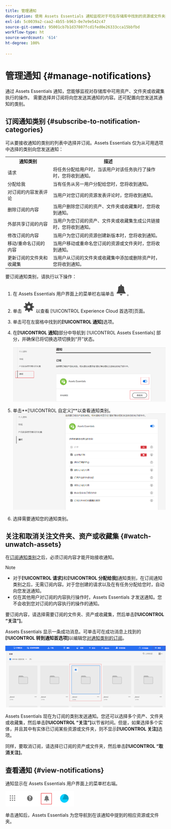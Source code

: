 ```yaml
---
title: 管理通知
description: 使用 Assets Essentials 通知监视对于可在存储库中找到的资源或文件夹执行的操作。
exl-id: 5c0039a2-caa2-4b55-b963-0e7e9e542c47
source-git-commit: 95001cb7b1d37807fcd1fed0e26333cca15bbfbd
workflow-type: ht
source-wordcount: '614'
ht-degree: 100%

---
```


# 管理通知 {#manage-notifications}

通过 Assets Essentials 通知，您能够监视对存储库中可用资产、文件夹或收藏集执行的操作。 需要选择并订阅将向您发送其通知的内容。还可配置向您发送其通知的类别。

## 订阅通知类别 {#subscribe-to-notification-categories}

可从要接收通知的类别的列表中选择并订阅。Assets Essentials 仅为从可用选项中选择的类别向您发送通知：

<table>
    <tbody>
     <tr>
      <th><strong>通知类别</strong></th>
      <th><strong>描述</strong></th>
     </tr>
     <tr>
      <td>请求</td>
      <td>将任务分配给用户时，当该用户对该任务执行了操作时，您将收到通知。</td>
     </tr>
     <tr>
      <td>分配给我</td>
      <td>当有任务从另一用户分配给您时，您将收到通知。</td>
     </tr>
     <tr>
      <td>对订阅的内容发表评论</td>
      <td>当用户对您订阅的资源发表评论时，您将收到通知。</td>
     </tr>
     <tr>
      <td>删除订阅的内容</td>
      <td>当用户删除您订阅的资产、文件夹或收藏集时，您将收到通知。</td>
     </tr>
     <tr>
      <td>外部共享订阅的内容</td>
      <td>当用户为您订阅的资产、文件夹或收藏集生成公共链接时，您将收到通知。</td>
     </tr>
     <tr>
      <td>修改订阅的内容</td>
      <td>当用户为您订阅的资源创建新版本时，您将收到通知。</td>
     </tr>
     <tr>
      <td>移动/重命名订阅的内容</td>
      <td>当用户移动或重命名您订阅的资源或文件夹时，您将收到通知。</td>
     </tr>
     <tr>
      <td>更新订阅的文件夹和收藏集</td>
      <td>当用户从订阅的文件夹或收藏集中添加或删除资产时，您将收到通知。</td>
     </tr>    
    </tbody>
   </table>

要订阅通知类别，请执行以下操作：

1. 在 Assets Essentials 用户界面上的菜单栏右端单击 ![铃铛图标](assets/bell-icon.svg)。

1. 单击 ![设置图标](assets/settings-icon.svg) 以查看 [!UICONTROL Experience Cloud 首选项]页面。

1. 单击可在左窗格中找到的&#x200B;**[!UICONTROL 通知]**&#x200B;选项。

1. 在&#x200B;**[!UICONTROL 通知]**&#x200B;部分中导航到 [!UICONTROL Assets Essentials] 部分，并确保已将切换选项切换到“开”状态。

   ![Assets Essentials 中的通知](assets/enable-notifications.png)

1. 单击&#x200B;**[!UICONTROL 自定义]**以查看通知类别。
   ![Assets Essentials 中的通知](assets/enable-notification-categories.png)

1. 选择需要通知您的通知类别。

## 关注和取消关注文件夹、资产或收藏集 {#watch-unwatch-assets}

在[订阅通知类别](#subscribe-to-notification-categories)之后，必须订阅内容才能开始接收通知。

>[!NOTE]
>
>* 对于&#x200B;**[!UICONTROL 请求]**&#x200B;和&#x200B;**[!UICONTROL 分配给我]**&#x200B;通知类别，在订阅通知类别之后，无需订阅内容。对于您创建的请求以及在有任务分配给您时，自动向您发送通知。
>* 仅在其他用户对订阅的内容执行操作时，Assets Essentials 才发送通知。您不会收到您对订阅的内容执行的操作的通知。


要订阅内容，请选择需要订阅的文件夹、资产或收藏集，然后单击&#x200B;**[!UICONTROL “关注”]**。

Assets Essentials 显示一条成功消息。可单击可在成功消息上找到的&#x200B;**[!UICONTROL 转到通知首选项]**&#x200B;以编辑您[对通知类别的订阅](#subscribe-to-notification-categories)。

![Assets Essentials 中的通知](assets/watch-assets.png)

Assets Essentials 现在为订阅的类别发送通知。您还可以选择多个资产、文件夹或收藏集，然后单击&#x200B;**[!UICONTROL “关注”]**&#x200B;以节省时间。但是，如果选择多个实体，并且其中有实体已订阅某些资源或文件夹，则不显示&#x200B;**[!UICONTROL 关注]**&#x200B;选项。

同样，要取消订阅，请选择已订阅的资产或文件夹，然后单击&#x200B;**[!UICONTROL “取消关注]**。

## 查看通知 {#view-notifications}

通知显示在 Assets Essentials 用户界面上的菜单栏右端。

![Assets Essentials 中的通知](assets/notifications-assets-essentials.png)

单击通知后，Assets Essentials 为您导航到在该通知中提到的相应资源或文件夹。
